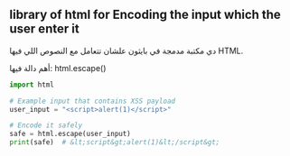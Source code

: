 ## library of html for Encoding the input which the user enter it 

دي مكتبة مدمجة في بايثون علشان تتعامل مع النصوص اللي فيها HTML.

أهم دالة فيها: html.escape()



```  python
import html

# Example input that contains XSS payload
user_input = "<script>alert(1)</script>"

# Encode it safely
safe = html.escape(user_input)
print(safe)  # &lt;script&gt;alert(1)&lt;/script&gt;

